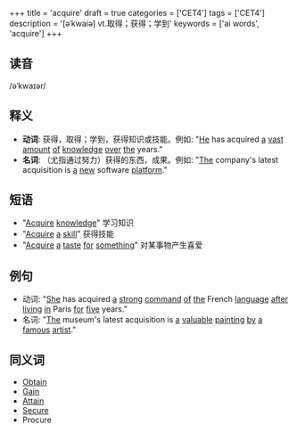 +++
title = 'acquire'
draft = true
categories = ['CET4']
tags = ['CET4']
description = '[əˈkwaiə] vt.取得；获得；学到'
keywords = ['ai words', 'acquire']
+++

## 读音
/əˈkwaɪər/

## 释义
- **动词**: 获得，取得；学到，获得知识或技能。例如: "[He](/zh/post/he/) has acquired [a](/zh/post/a/) [vast](/zh/post/vast/) [amount](/zh/post/amount/) [of](/zh/post/of/) [knowledge](/zh/post/knowledge/) [over](/zh/post/over/) [the](/zh/post/the/) years." 
- **名词**: （尤指通过努力）获得的东西，成果。例如: "[The](/zh/post/the/) company's latest acquisition is [a](/zh/post/a/) [new](/zh/post/new/) software [platform](/zh/post/platform/)."

## 短语
- "[Acquire](/zh/post/acquire/) [knowledge](/zh/post/knowledge/)" 学习知识
- "[Acquire](/zh/post/acquire/) [a](/zh/post/a/) [skill](/zh/post/skill/)" 获得技能
- "[Acquire](/zh/post/acquire/) [a](/zh/post/a/) [taste](/zh/post/taste/) [for](/zh/post/for/) [something](/zh/post/something/)" 对某事物产生喜爱

## 例句
- 动词: "[She](/zh/post/she/) has acquired [a](/zh/post/a/) [strong](/zh/post/strong/) [command](/zh/post/command/) [of](/zh/post/of/) [the](/zh/post/the/) French [language](/zh/post/language/) [after](/zh/post/after/) [living](/zh/post/living/) [in](/zh/post/in/) Paris [for](/zh/post/for/) [five](/zh/post/five/) years."
- 名词: "[The](/zh/post/the/) museum's latest acquisition is [a](/zh/post/a/) [valuable](/zh/post/valuable/) [painting](/zh/post/painting/) [by](/zh/post/by/) [a](/zh/post/a/) [famous](/zh/post/famous/) [artist](/zh/post/artist/)."

## 同义词
- [Obtain](/zh/post/obtain/)
- [Gain](/zh/post/gain/)
- [Attain](/zh/post/attain/)
- [Secure](/zh/post/secure/)
- Procure
